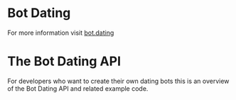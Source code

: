 # Bot Dating
For more information visit [bot.dating](http://bot.dating)

# The Bot Dating API
For developers who want to create their own dating bots this is an overview of the Bot Dating API and related example code.
